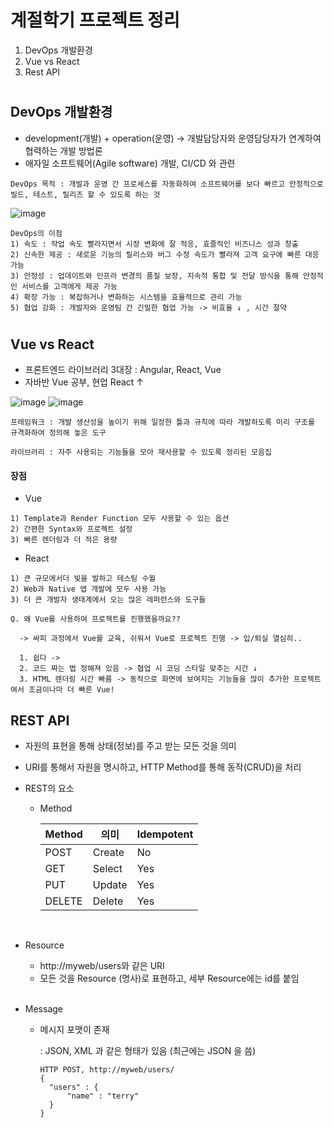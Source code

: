 # 계절학기 프로젝트 정리
1. DevOps 개발환경
2. Vue vs React
3. Rest API 

#

## DevOps 개발환경
- development(개발) + operation(운영) -> 개발담당자와 운영담당자가 연계하여 협력하는 개발 방법론
- 애자일 소프트웨어(Agile software) 개발, CI/CD 와 관련

```
DevOps 목적 : 개발과 운영 간 프로세스를 자동화하여 소프트웨어를 보다 빠르고 안정적으로 빌드, 테스트, 릴리즈 할 수 있도록 하는 것
```

![image](https://mblogthumb-phinf.pstatic.net/MjAxOTA0MjJfNDkg/MDAxNTU1OTE5MTQxNTYz.x27cIz_skLfoLu6fmpaa8WgOATYpR2kreJ584oq4jtwg.7eraCTdUja3mZ2ufs_yWYGiOIkZ6Er0NeaWwJWU253Eg.PNG.acornedu/%EC%9D%B4%EB%AF%B8%EC%A7%802.png?type=w800)

```
DevOps의 이점
1) 속도 : 작업 속도 빨라지면서 시장 변화에 잘 적응, 효즐적인 비즈니스 성과 창출
2) 신속한 제공 : 새로운 기능의 릴리스와 버그 수정 속도가 빨라져 고객 요구에 빠른 대응 가능
3) 안정성 : 업데이트와 인프라 변경의 품질 보장, 지속적 통합 및 전달 방식을 통해 안정적인 서비스를 고객에게 제공 가능
4) 확장 가능 : 복잡하거나 변화하는 시스템을 효율적으로 관리 가능
5) 협업 강화 : 개발자와 운영팀 간 긴밀한 협업 가능 -> 비효율 ↓ , 시간 절약
```

#

## Vue vs React
- 프론트엔드 라이브러리 3대장 : Angular, React, Vue
- 자바반 Vue 공부, 현업 React ↑

![image](https://webisfree.com/static/uploads/2018/4314_vuejs01.jpg)
![image](https://encrypted-tbn0.gstatic.com/images?q=tbn:ANd9GcSptlHZz_CBD7uFYB9GgBxSA1cSoXJUuvCOGg&usqp=CAU)

```
프레임워크 : 개발 생산성을 높이기 위해 일정한 틀과 규칙에 따라 개발하도록 미리 구조를 규격화하여 정의해 놓은 도구

라이브러리 : 자주 사용되는 기능들을 모아 재사용할 수 있도록 정리된 모음집
```

#### 장점
- Vue
```
1) Template과 Render Function 모두 사용할 수 있는 옵션
2) 간편한 Syntax와 프로젝트 설정
3) 빠른 렌더링과 더 적은 용량
```
- React
```
1) 큰 규모에서더 빛을 발하고 테스팅 수월
2) Web과 Native 앱 개발에 모두 사용 가능
3) 더 큰 개발자 생태계에서 오는 많은 레퍼런스와 도구들
```

```
Q. 왜 Vue를 사용하여 프로젝트를 진행했을까요??

  -> 싸피 과정에서 Vue를 교육, 쉬워서 Vue로 프로젝트 진행 -> 입/퇴실 열심히..

  1. 쉽다 -> 
  2. 코드 짜는 법 정해져 있음 -> 협업 시 코딩 스타일 맞추는 시간 ↓
  3. HTML 렌더링 시간 빠름 -> 동적으로 화면에 보여지는 기능들을 많이 추가한 프로젝트여서 조금이나마 더 빠른 Vue!
```

## REST API
- 자원의 표현을 통해 상태(정보)를 주고 받는 모든 것을 의미
- URI를 통해서 자원을 명시하고, HTTP Method를 통해 동작(CRUD)을 처리

- REST의 요소

  - Method

    | Method | 의미   | Idempotent |
    | ------ | ------ | ---------- |
    | POST   | Create | No         |
    | GET    | Select | Yes        |
    | PUT    | Update | Yes        |
    | DELETE | Delete | Yes        |

<br>

  - Resource

    - http://myweb/users와 같은 URI
    - 모든 것을 Resource (명사)로 표현하고, 세부 Resource에는 id를 붙임

    <br>

  - Message

    - 메시지 포맷이 존재

      : JSON, XML 과 같은 형태가 있음 (최근에는 JSON 을 씀)

      ```text
      HTTP POST, http://myweb/users/
      {
      	"users" : {
      		"name" : "terry"
      	}
      }
      ```

    <br>